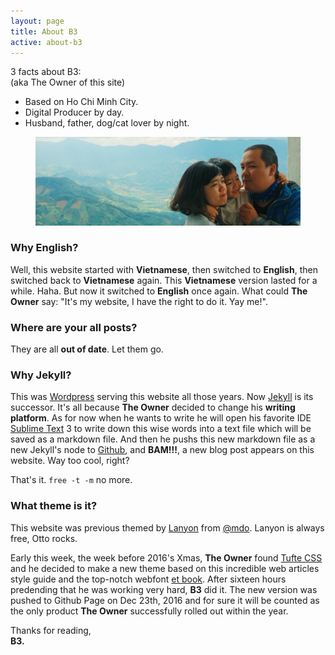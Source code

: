 ```yaml
---
layout: page
title: About B3
active: about-b3
---
```



<p>3 facts about B3:<br>
(aka The Owner of this site)</p>

* Based on Ho Chi Minh City.
* Digital Producer by day.
* Husband, father, dog/cat lover by night.

<figure class="fullwidth"><img src="/public/uploads/images/2016-01-05-about-b3.jpg" alt="The Owner, his wife and their son on top of a mountain pass leads to Nha Trang from Da Lat"></figure>

### Why English?
Well, this website started with __Vietnamese__, then switched to __English__, then switched back to __Vietnamese__ again. This __Vietnamese__ version lasted for a while. Haha. But now it switched to __English__ once again. What could __The Owner__ say: "It's my website, I have the right to do it.  Yay me!".

### Where are your all posts?
They are all __out of date__. Let them go.

### Why Jekyll?
This was [Wordpress](http://wordpress.org) serving this website all those years. Now [Jekyll](http://jekyllrb.com) is its successor. It's all because __The Owner__ decided to change his __writing platform__. As for now when he wants to write he will open his favorite IDE [Sublime Text](http://www.sublimetext.com/) 3 to write down this wise words into a text file which will be saved as a markdown file. And then he pushs this new markdown file as a new Jekyll's node to [Github](http://github.com), and __BAM!!!__, a new blog post appears on this website. Way too cool, right?

That's it. <code>free -t -m</code> no more.

### What theme is it?
This website was previous themed by <a href="https://github.com/poole/lanyon" target="_blank" title="Lanyon">Lanyon</a> from <a href="https://twitter.com/mdo" target="_blank" title="Mark Otto">@mdo</a>. Lanyon is always free, Otto rocks.

Early this week, the week before 2016's Xmas, __The Owner__ found <a href="https://edwardtufte.github.io/tufte-css/" target="_blank" title="Tufte CSS">Tufte CSS</a> and he decided to make a new theme based on this incredible web articles style guide and the top-notch webfont <a href="https://github.com/edwardtufte/et-book" title="et book">et book</a>. After sixteen hours predending that he was working very hard, __B3__ did it. The new version was pushed to Github Page on Dec 23th, 2016 and for sure it will be counted as the only product __The Owner__ successfully rolled out within the year.

Thanks for reading,<br>
__B3.__